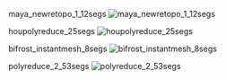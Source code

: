 maya_newretopo_1_12segs
![maya_newretopo_1_12segs](https://github.com/user-attachments/assets/aa74ac7a-23c8-4ff8-aa24-694cf6171160)

houpolyreduce_25segs
![houpolyreduce_25segs](https://github.com/user-attachments/assets/c584a2da-c05f-48e0-8f1a-12c6aba5b45b)

bifrost_instantmesh_8segs
![bifrost_instantmesh_8segs](https://github.com/user-attachments/assets/1364b3d8-ceca-47d1-aca2-48f9a74f6753)

polyreduce_2_53segs
![polyreduce_2_53segs](https://github.com/user-attachments/assets/cba7b44a-9592-4bc3-a79e-5babfd8f9ea0)

